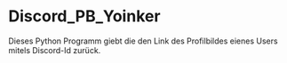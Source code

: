 # Discord_PB_Yoinker

Dieses Python Programm giebt die den Link des Profilbildes eienes Users mitels Discord-Id zurück. 

